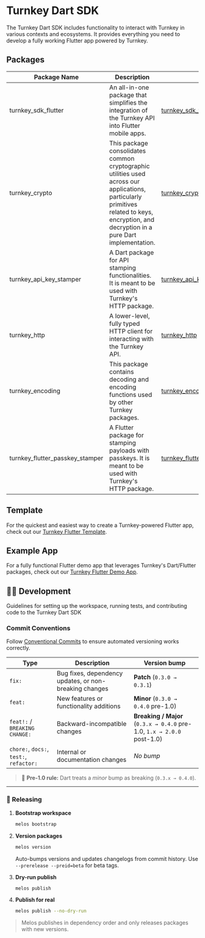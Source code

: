 # Turnkey Dart SDK

The Turnkey Dart SDK includes functionality to interact with Turnkey in various contexts and ecosystems. It provides everything you need to develop a fully working Flutter app powered by Turnkey.

## Packages

| Package Name                    | Description                                                                                                                                                                               | Link                                                          |
| ------------------------------- | ----------------------------------------------------------------------------------------------------------------------------------------------------------------------------------------- | ------------------------------------------------------------- |
| turnkey_sdk_flutter             | An all-in-one package that simplifies the integration of the Turnkey API into Flutter mobile apps.                                                                                        | [turnkey_sdk_flutter](./packages/sdk-flutter/)                |
| turnkey_crypto                  | This package consolidates common cryptographic utilities used across our applications, particularly primitives related to keys, encryption, and decryption in a pure Dart implementation. | [turnkey_crypto](./packages/crypto)                           |
| turnkey_api_key_stamper         | A Dart package for API stamping functionalities. It is meant to be used with Turnkey's HTTP package.                                                                                      | [turnkey_api_key_stamper](./packages/api-key-stamper)         |
| turnkey_http                    | A lower-level, fully typed HTTP client for interacting with the Turnkey API.                                                                                                              | [turnkey_http](./packages/http)                               |
| turnkey_encoding                | This package contains decoding and encoding functions used by other Turnkey packages.                                                                                                     | [turnkey_encoding](./packages/encoding)                       |
| turnkey_flutter_passkey_stamper | A Flutter package for stamping payloads with passkeys. It is meant to be used with Turnkey's HTTP package.                                                                                | [turnkey_flutter_passkey_stamper](./packages/passkey-stamper) |

## Template

For the quickest and easiest way to create a Turnkey-powered Flutter app, check out our [Turnkey Flutter Template](https://github.com/tkhq/flutter_template/).

## Example App

For a fully functional Flutter demo app that leverages Turnkey's Dart/Flutter packages, check out our [Turnkey Flutter Demo App](./examples/flutter-demo-app).

## 🧑‍💻 Development

Guidelines for setting up the workspace, running tests, and contributing code to the Turnkey Dart SDK

### Commit Conventions

Follow [Conventional Commits](https://www.conventionalcommits.org/) to ensure automated versioning works correctly.

| Type                                    | Description                                            | Version bump                                                           |
| --------------------------------------- | ------------------------------------------------------ | ---------------------------------------------------------------------- |
| `fix:`                                  | Bug fixes, dependency updates, or non-breaking changes | **Patch** (`0.3.0 → 0.3.1`)                                            |
| `feat:`                                 | New features or functionality additions                | **Minor** (`0.3.0 → 0.4.0` pre-1.0)                                    |
| `feat!:` / `BREAKING CHANGE:`           | Backward-incompatible changes                          | **Breaking / Major** (`0.3.x → 0.4.0` pre-1.0, `1.x → 2.0.0` post-1.0) |
| `chore:`, `docs:`, `test:`, `refactor:` | Internal or documentation changes                      | *No bump*                                                              |

> 🧮 **Pre-1.0 rule:** Dart treats a *minor* bump as breaking (`0.3.x → 0.4.0`).

---

### 🚀 Releasing

1. **Bootstrap workspace**

   ```bash
   melos bootstrap
   ```

2. **Version packages**

   ```bash
   melos version
   ```

   Auto-bumps versions and updates changelogs from commit history.
   Use `--prerelease --preid=beta` for beta tags.

3. **Dry-run publish**

   ```bash
   melos publish
   ```

4. **Publish for real**

   ```bash
   melos publish --no-dry-run
   ```

> Melos publishes in dependency order and only releases packages with new versions.
